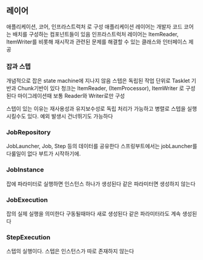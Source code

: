 ## 레이어

애플리케이션, 코어, 인프라스트럭처 로 구성 애플리케이션 레이어는 개발자 코드 코어는 배치를 구성하는 컴포넌트들이 있음 인프라스트럭처 레이어는 ItemReader, ItemWriter를 비롯해 재시작과 관련된 문제를 해결할 수 있는 클래스와 인터페이스 제공

### 잡과 스텝

개념적으로 잡은 state machine에 지나지 않음 스텝은 독립된 작업 단위로 Tasklet 기반과 Chunk기반이 있다 청크는 ItemReader, (ItemProcessor), ItemWriter 로 구성된다 마이그레이션때 보통 Reader와 Writer로만 구성

스텝이 있는 이유는 재사용성과 유지보수성로 독립 처리가 가능하고 병렬로 스텝을 실행시킬수도 있다. 예외 발생시 건너뛰기도 가능하다

### JobRepository

JobLauncher, Job, Step 등의 데이터를 공유한다 스프링부트에서는 jobLauncher를 다룰일이 없다 부트가 시작하기에.

### JobInstance

잡에 파라미터로 실행하면 인스턴스 하나가 생성된다 같은 파라미터면 생성하지 않는다

### JobExecution

잡의 실제 실행을 의미한다 구동될때마다 새로 생성된다 같은 파라미터라도 계속 생성된다

### StepExecution

스텝의 실행이다. 스텝은 인스턴스가 따로 존재하지 않는다